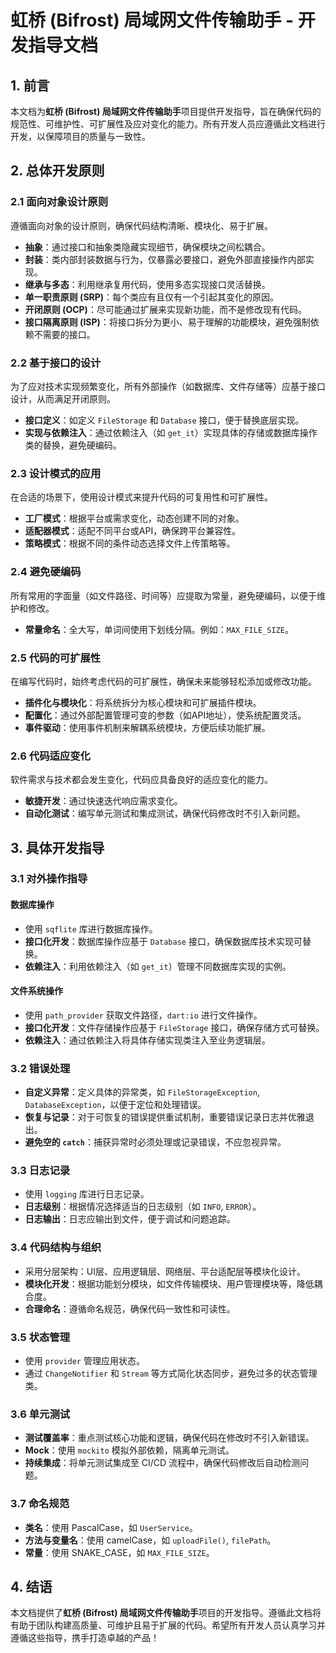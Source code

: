 # 虹桥 (Bifrost) 局域网文件传输助手 - 开发指导文档

## 1. 前言

本文档为**虹桥 (Bifrost) 局域网文件传输助手**项目提供开发指导，旨在确保代码的规范性、可维护性、可扩展性及应对变化的能力。所有开发人员应遵循此文档进行开发，以保障项目的质量与一致性。

## 2. 总体开发原则

### 2.1 面向对象设计原则

遵循面向对象的设计原则，确保代码结构清晰、模块化、易于扩展。

- **抽象**：通过接口和抽象类隐藏实现细节，确保模块之间松耦合。
- **封装**：类内部封装数据与行为，仅暴露必要接口，避免外部直接操作内部实现。
- **继承与多态**：利用继承复用代码，使用多态实现接口灵活替换。
- **单一职责原则 (SRP)**：每个类应有且仅有一个引起其变化的原因。
- **开闭原则 (OCP)**：尽可能通过扩展来实现新功能，而不是修改现有代码。
- **接口隔离原则 (ISP)**：将接口拆分为更小、易于理解的功能模块，避免强制依赖不需要的接口。

### 2.2 基于接口的设计

为了应对技术实现频繁变化，所有外部操作（如数据库、文件存储等）应基于接口设计，从而满足开闭原则。

- **接口定义**：如定义 `FileStorage` 和 `Database` 接口，便于替换底层实现。
- **实现与依赖注入**：通过依赖注入（如 `get_it`）实现具体的存储或数据库操作类的替换，避免硬编码。

### 2.3 设计模式的应用

在合适的场景下，使用设计模式来提升代码的可复用性和可扩展性。

- **工厂模式**：根据平台或需求变化，动态创建不同的对象。
- **适配器模式**：适配不同平台或API，确保跨平台兼容性。
- **策略模式**：根据不同的条件动态选择文件上传策略等。

### 2.4 避免硬编码

所有常用的字面量（如文件路径、时间等）应提取为常量，避免硬编码，以便于维护和修改。

- **常量命名**：全大写，单词间使用下划线分隔。例如：`MAX_FILE_SIZE`。

### 2.5 代码的可扩展性

在编写代码时，始终考虑代码的可扩展性，确保未来能够轻松添加或修改功能。

- **插件化与模块化**：将系统拆分为核心模块和可扩展插件模块。
- **配置化**：通过外部配置管理可变的参数（如API地址），使系统配置灵活。
- **事件驱动**：使用事件机制来解耦系统模块，方便后续功能扩展。

### 2.6 代码适应变化

软件需求与技术都会发生变化，代码应具备良好的适应变化的能力。

- **敏捷开发**：通过快速迭代响应需求变化。
- **自动化测试**：编写单元测试和集成测试，确保代码修改时不引入新问题。

## 3. 具体开发指导

### 3.1 对外操作指导

#### 数据库操作

- 使用 `sqflite` 库进行数据库操作。
- **接口化开发**：数据库操作应基于 `Database` 接口，确保数据库技术实现可替换。
- **依赖注入**：利用依赖注入（如 `get_it`）管理不同数据库实现的实例。

#### 文件系统操作

- 使用 `path_provider` 获取文件路径，`dart:io` 进行文件操作。
- **接口化开发**：文件存储操作应基于 `FileStorage` 接口，确保存储方式可替换。
- **依赖注入**：通过依赖注入将具体存储实现类注入至业务逻辑层。

### 3.2 错误处理

- **自定义异常**：定义具体的异常类，如 `FileStorageException`, `DatabaseException`，以便于定位和处理错误。
- **恢复与记录**：对于可恢复的错误提供重试机制，重要错误记录日志并优雅退出。
- **避免空的 `catch`**：捕获异常时必须处理或记录错误，不应忽视异常。

### 3.3 日志记录

- 使用 `logging` 库进行日志记录。
- **日志级别**：根据情况选择适当的日志级别（如 `INFO`, `ERROR`）。
- **日志输出**：日志应输出到文件，便于调试和问题追踪。

### 3.4 代码结构与组织

- 采用分层架构：UI层、应用逻辑层、网络层、平台适配层等模块化设计。
- **模块化开发**：根据功能划分模块，如文件传输模块、用户管理模块等，降低耦合度。
- **合理命名**：遵循命名规范，确保代码一致性和可读性。

### 3.5 状态管理

- 使用 `provider` 管理应用状态。
- 通过 `ChangeNotifier` 和 `Stream` 等方式简化状态同步，避免过多的状态管理类。

### 3.6 单元测试

- **测试覆盖率**：重点测试核心功能和逻辑，确保代码在修改时不引入新错误。
- **Mock**：使用 `mockito` 模拟外部依赖，隔离单元测试。
- **持续集成**：将单元测试集成至 CI/CD 流程中，确保代码修改后自动检测问题。

### 3.7 命名规范

- **类名**：使用 PascalCase，如 `UserService`。
- **方法与变量名**：使用 camelCase，如 `uploadFile()`, `filePath`。
- **常量**：使用 SNAKE_CASE，如 `MAX_FILE_SIZE`。

## 4. 结语

本文档提供了**虹桥 (Bifrost) 局域网文件传输助手**项目的开发指导。遵循此文档将有助于团队构建高质量、可维护且易于扩展的代码。希望所有开发人员认真学习并遵循这些指导，携手打造卓越的产品！